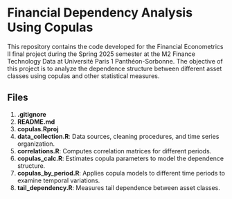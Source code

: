 # Financial Dependency Analysis Using Copulas

This repository contains the code developed for the Financial Econometrics II final project during the Spring 2025 semester at the M2 Finance Technology Data at Université Paris 1 Panthéon-Sorbonne. The objective of this project is to analyze the dependence structure between different asset classes using copulas and other statistical measures.

## Files

1. **.gitignore**  
2. **README.md**  
3. **copulas.Rproj**
4. **data_collection.R**: Data sources, cleaning procedures, and time series organization.  
5. **correlations.R**: Computes correlation matrices for different periods.
6. **copulas_calc.R**: Estimates copula parameters to model the dependence structure.  
7. **copulas_by_period.R**: Applies copula models to different time periods to examine temporal variations.
8. **tail_dependency.R**: Measures tail dependence between asset classes.  



